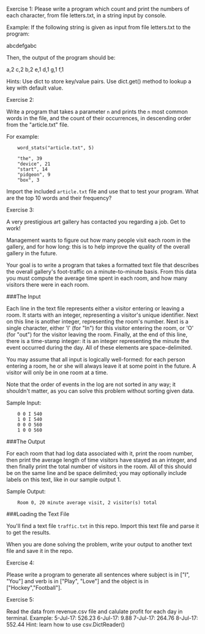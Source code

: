 Exercise 1:
Please write a program which count and print the numbers of each character, from file letters.txt, in a string input by console.

Example:
If the following string is given as input from file letters.txt to the program:

abcdefgabc

Then, the output of the program should be:

a,2
c,2
b,2
e,1
d,1
g,1
f,1

Hints:
Use dict to store key/value pairs.
Use dict.get() method to lookup a key with default value.


Exercise 2:

Write a program that takes a parameter `n` and prints the `n` most common words in the file, and the count of their occurrences, in descending order from the "article.txt" file.

For example:

        word_stats("article.txt", 5)

        "the", 39
        "device", 21
        "start", 14
        "pidgeon", 9
        "box", 3

Import the included `article.txt` file and use that to test your program. What are the top 10 words and their frequency?



Exercise 3:

A very prestigious art gallery has contacted you regarding a job. Get to work! 

Management wants to figure out how many people visit each room in the gallery, and for how long: this is to help improve the quality of the overall gallery in the future.

Your goal is to write a program that takes a formatted text file that describes the overall gallery's foot-traffic on a minute-to-minute basis. From this data you must compute the average time spent in each room, and how many visitors there were in each room.

###The Input

Each line in the text file represents either a visitor entering or leaving a room. It starts with an integer, representing a visitor's unique identifier. Next on this line is another integer, representing the room's number. Next is a single character, either 'I' (for "In") for this visitor entering the room, or 'O' (for "out") for the visitor leaving the room. Finally, at the end of this line, there is a time-stamp integer: it is an integer representing the minute the event occurred during the day. All of these elements are space-delimited.

You may assume that all input is logically well-formed: for each person entering a room, he or she will always leave it at some point in the future. A visitor will only be in one room at a time.

Note that the order of events in the log are not sorted in any way; it shouldn't matter, as you can solve this problem without sorting given data.

Sample Input:

        0 0 I 540
        1 0 I 540
        0 0 O 560
        1 0 O 560

###The Output

For each room that had log data associated with it, print the room number, then print the average length of time visitors have stayed as an integer, and then finally print the total number of visitors in the room. All of this should be on the same line and be space delimited; you may optionally include labels on this text, like in our sample output 1.

Sample Output:

        Room 0, 20 minute average visit, 2 visitor(s) total

###Loading the Text File

You'll find a text file `traffic.txt` in this repo. Import this text file and parse it to get the results.

When you are done solving the problem, write your output to another text file and save it in the repo.


Exercise 4:

Please write a program to generate all sentences where subject is in ["I", "You"] and verb is in ["Play", "Love"] and the object is in ["Hockey","Football"].

Exercise 5:

Read the data from revenue.csv file and calulate profit for each day in terminal.
Example:
5-Jul-17:     526.23
6-Jul-17:       9.88
7-Jul-17:     264.76
8-Jul-17:     552.44
Hint: learn how to use csv.DictReader()






